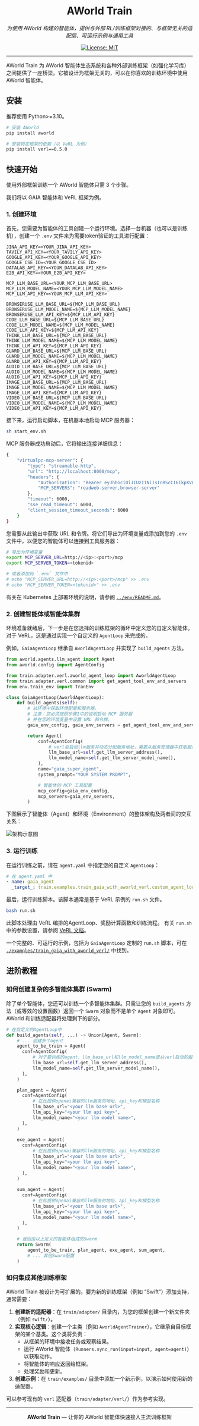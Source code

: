 <div align="center">

# AWorld Train

*为使用 AWorld 构建的智能体，提供与外部 RL/训练框架对接的、与框架无关的适配层、可运行示例与通用工具*

[![License: MIT][license-image]][license-url]

</div>

---

AWorld Train 为 AWorld 智能体生态系统和各种外部训练框架（如强化学习库）之间提供了一座桥梁。它被设计为框架无关的，可以在你喜欢的训练环境中使用AWorld 智能体。

## 安装

推荐使用 Python>=3.10。

```bash
# 安装 AWorld
pip install aworld

# 安装特定框架的依赖（以 VeRL 为例）
pip install verl==0.5.0
```

## 快速开始

使用外部框架训练一个 AWorld 智能体只需 3 个步骤。

我们将以 GAIA 智能体和 VeRL 框架为例。


### 1. 创建环境
首先，您需要为智能体的工具创建一个运行环境。选择一台机器（也可以是训练机），创建一个 `.env` 文件来为需要token验证的工具进行配置：

```.env
JINA_API_KEY=<YOUR_JINA_API_KEY>
TAVILY_API_KEY=<YOUR_TAVILY_API_KEY>
GOOGLE_API_KEY=<YOUR_GOOGLE_API_KEY>
GOOGLE_CSE_ID=<YOUR_GOOGLE_CSE_ID>
DATALAB_API_KEY=<YOUR_DATALAB_API_KEY>
E2B_API_KEY=<YOUR_E2B_API_KEY>

MCP_LLM_BASE_URL=<YOUR_MCP_LLM_BASE_URL>
MCP_LLM_MODEL_NAME=<YOUR_MCP_LLM_MODEL_NAME>
MCP_LLM_API_KEY=<YOUR_MCP_LLM_API_KEY>

BROWSERUSE_LLM_BASE_URL=${MCP_LLM_BASE_URL}
BROWSERUSE_LLM_MODEL_NAME=${MCP_LLM_MODEL_NAME}
BROWSERUSE_LLM_API_KEY=${MCP_LLM_API_KEY}
CODE_LLM_BASE_URL=${MCP_LLM_BASE_URL}
CODE_LLM_MODEL_NAME=${MCP_LLM_MODEL_NAME}
CODE_LLM_API_KEY=${MCP_LLM_API_KEY}
THINK_LLM_BASE_URL=${MCP_LLM_BASE_URL}
THINK_LLM_MODEL_NAME=${MCP_LLM_MODEL_NAME}
THINK_LLM_API_KEY=${MCP_LLM_API_KEY}
GUARD_LLM_BASE_URL=${MCP_LLM_BASE_URL}
GUARD_LLM_MODEL_NAME=${MCP_LLM_MODEL_NAME}
GUARD_LLM_API_KEY=${MCP_LLM_API_KEY}
AUDIO_LLM_BASE_URL=${MCP_LLM_BASE_URL}
AUDIO_LLM_MODEL_NAME=${MCP_LLM_MODEL_NAME}
AUDIO_LLM_API_KEY=${MCP_LLM_API_KEY}
IMAGE_LLM_BASE_URL=${MCP_LLM_BASE_URL}
IMAGE_LLM_MODEL_NAME=${MCP_LLM_MODEL_NAME}
IMAGE_LLM_API_KEY=${MCP_LLM_API_KEY}
VIDEO_LLM_BASE_URL=${MCP_LLM_BASE_URL}
VIDEO_LLM_MODEL_NAME=${MCP_LLM_MODEL_NAME}
VIDEO_LLM_API_KEY=${MCP_LLM_API_KEY}
```

接下来，运行启动脚本，在机器本地启动 MCP 服务器：

```bash
sh start_env.sh
```

MCP 服务器成功启动后，它将输出连接详细信息：
```bash
{
    "virtualpc-mcp-server": {
        "type": "streamable-http",
        "url": "http://localhost:8000/mcp",
        "headers": {
            "Authorization": "Bearer eyJhbGciOiJIUzI1NiIsInR5cCI6IkpXVCJ9.eyJhcHAiOiJsb2NhbF9kZWJ1ZyIsInZlcnNpb24iOjEsInRpbWUiOjE3NTYzOTUzNzIuMTg0MDc0NH0.SALKn1dxEzsdX82-e3jAJANAo_kE4NO4192Epw5rYmQ",
            "MCP_SERVERS": "readweb-server,browser-server"
        },
        "timeout": 6000,
        "sse_read_timeout": 6000,
        "client_session_timeout_seconds": 6000
    }
}
```
您需要从此输出中获取 URL 和令牌。将它们导出为环境变量或添加到您的 `.env` 文件中，以便您的智能体可以连接到工具服务器：
```bash
# 导出为环境变量
export MCP_SERVER_URL=http://<ip>:<port>/mcp
export MCP_SERVER_TOKEN=<tokenid>

# 或者添加到 `.env` 文件中
# echo "MCP_SERVER_URL=http://<ip>:<port>/mcp" >> .env
# echo "MCP_SERVER_TOKEN=<tokenid>" >> .env
```

有关在 Kubernetes 上部署环境的说明，请参阅 [`../env/README.md`](../env/README.md)。


### 2. 创建智能体或智能体集群
环境准备就绪后，下一步是在您选择的训练框架的循环中定义您的自定义智能体。对于 VeRL，这是通过实现一个自定义的 `AgentLoop` 来完成的。

例如，`GaiaAgentLoop` 继承自 `AworldAgentLoop` 并实现了 `build_agents` 方法。

```python
from aworld.agents.llm_agent import Agent
from aworld.config import AgentConfig

from train.adapter.verl.aworld_agent_loop import AworldAgentLoop
from train.adapter.verl.common import get_agent_tool_env_and_servers
from env.train_env import TranEnv

class GaiaAgentLoop(AworldAgentLoop):
    def build_agents(self):
        # 从环境中获取环境配置和服务器。
        # 注意：您必须按照步骤1中的说明启动 MCP 服务器
        # 并在您的环境变量中设置 URL 和令牌。
        gaia_env_config, gaia_env_servers = get_agent_tool_env_and_servers()

        return Agent(
            conf=AgentConfig(
                # verl会启动llm服务并动态分配服务地址，需要从服务管理器中获取服务地址
                llm_base_url=self.get_llm_server_address(),
                llm_model_name=self.get_llm_server_model_name(),
            ),
            name="gaia_super_agent",
            system_prompt="YOUR SYSTEM PROMPT",

            # 智能体的 MCP 工具配置
            mcp_config=gaia_env_config,
            mcp_servers=gaia_env_servers,
        )
```

下图展示了智能体（Agent）和环境（Environment）的整体架构及两者间的交互关系：

![架构示意图](../readme_assets/train_env_agent_architecture.png)


### 3. 运行训练
在运行训练之前，请在 `agent.yaml` 中指定您的自定义 `AgentLoop`：

```yaml
# 在 agent.yaml 中
- name: gaia_agent
  _target_: train.examples.train_gaia_with_aworld_verl.custom_agent_loop.GaiaAgentLoop
```

最后，运行训练脚本。该脚本通常是基于 VeRL 示例的 `run.sh` 文件。
```bash
bash run.sh
```
此脚本处理由 VeRL 编排的AgentLoop、奖励计算函数和训练流程。
有关 `run.sh` 中的参数设置，请参阅 [VeRL 文档](https://verl.readthedocs.io/en/latest/examples/config.html)。

一个完整的、可运行的示例，包括为 `GaiaAgentLoop` 定制的 `run.sh` 脚本，可在 [`./examples/train_gaia_with_aworld_verl/`](./examples/train_gaia_with_aworld_verl/) 中找到。

## 进阶教程

### 如何创建复杂的多智能体集群 (Swarm)
除了单个智能体，您还可以训练一个多智能体集群。只需让您的 `build_agents` 方法（或等效的设置函数）返回一个 `Swarm` 对象而不是单个 `Agent` 对象即可。AWorld 和训练适配器将处理剩下的部分。

```python
# 在自定义的AgentLoop中
def build_agents(self, ...) -> Union[Agent, Swarm]:
    # ... 创建多个agent
    agent_to_be_train = Agent(
      conf=AgentConfig(
          # 对于要训练的agent，llm_base_url和llm_model_name是从verl启动的服务中获取的
          llm_base_url=self.get_llm_server_address(),
          llm_model_name=self.get_llm_server_model_name(),
      ),
    )

    plan_agent = Agent(
      conf=AgentConfig(
          # 在此提供openai兼容的llm服务的地址、api_key和模型名称
          llm_base_url="<your llm base url>",
          llm_api_key="<your llm api key>",
          llm_model_name="<your llm model name>",
      ),
    )
    
    exe_agent = Agent(
      conf=AgentConfig(
          # 在此提供openai兼容的llm服务的地址、api_key和模型名称
          llm_base_url="<your llm base url>",
          llm_api_key="<your llm api key>",
          llm_model_name="<your llm model name>",
      ),
    )
    
    sum_agent = Agent(
      conf=AgentConfig(
          # 在此提供openai兼容的llm服务的地址、api_key和模型名称
          llm_base_url="<your llm base url>",
          llm_api_key="<your llm api key>",
          llm_model_name="<your llm model name>",
      ),
    )

    # 返回由以上定义的智能体组成的Swarm
    return Swarm(
        agent_to_be_train, plan_agent, exe_agent, sum_agent,
        # ... 其他Swarm配置
    )
```

### 如何集成其他训练框架
AWorld Train 被设计为可扩展的。要为新的训练框架（例如 “Swift”）添加支持，通常需要：

1.  **创建新的适配器**：在 `train/adapter/` 目录内，为您的框架创建一个新文件夹（例如 `swift/`）。
2.  **实现核心逻辑**：创建一个主类（例如 `AworldAgentTrainer`），它继承自目标框架的某个基类。这个类将负责：
    *   从框架的环境中接收任务或观察结果。
    *   运行 AWorld 智能体（`Runners.sync_run(input=input, agent=agent)`）以获取动作。
    *   将智能体的响应返回给框架。
    *   处理奖励和更新。
3.  **创建示例**：在 `train/examples/` 目录中添加一个新示例，以演示如何使用新的适配器。

可以参考现有的 `verl` 适配器（`train/adapter/verl/`）作为参考实现。

---

<div align="center">

**AWorld Train** — 让你的 AWorld 智能体快速接入主流训练框架

[license-image]: https://img.shields.io/badge/License-MIT-yellow.svg
[license-url]: https://opensource.org/licenses/MIT

</div>


